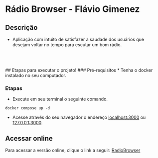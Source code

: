 # Rádio Browser - Flávio Gimenez
## Descrição
* Aplicação com intuito de satisfazer a saudade dos usuários que desejam voltar no tempo para escutar um bom rádio.
<br>
<br>
<br>
## Etapas para executar o projeto!
### Pré-requisitos
* Tenha o docker instalado no seu computador.

### Etapas
* Execute em seu terminal o seguinte comando.
```
docker compose up -d
```
* Acesse através do seu navegador o endereço [localhost:3000](http://localhost:3000) ou [127.0.0.1:3000](http://127.0.0.1:3000).

## Acessar online 
 Para acessar a versão online, clique o link a seguir: [RadioBrowser](https://radio-browser-flavio-gimenez.vercel.app/)